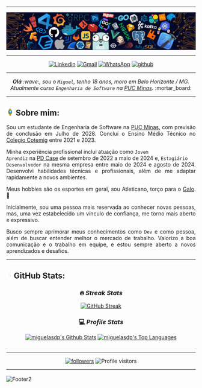 -----

<div>
<img align="center" alt="Headr" src="https://github.com/miguelasdp/miguelasdp/blob/main/img/header.png?raw=true"/>
</div>

-----

<div align="center">
<a href="https://www.linkedin.com/in/miguelasdp/" target="_blank"><img alt="Linkedin" src="https://img.shields.io/badge/LinkedIn-0077B5?style=for-the-badge&logo=linkedin&logoColor=white"/></a>
<a href="mailto:miguelasdp7@gmail.com" target="_blank"><img alt="Gmail" src="https://img.shields.io/badge/Gmail-D14836?style=for-the-badge&logo=gmail&logoColor=white"/></a>
<a href="https://wa.me/5531971874560" target="_blank"><img alt="WhatsApp" src="https://img.shields.io/badge/WhatsApp-25D366?style=for-the-badge&logo=whatsapp&logoColor=white"/></a>
<a href="https://github.com/miguelasdp" target="_blank"><img alt="github" src="https://img.shields.io/badge/GitHub-100000?style=for-the-badge&logo=github&logoColor=white"/></a>
</div>

-----

<div align="center">
<i><b>Olá</b> :wave:, sou o <code>Miguel</code>, tenho 18 anos, moro em Belo Horizonte / MG. Atualmente curso <code>Engenharia de Software</code> na <a href="https://www.pucminas.br/" target="_blank">PUC Minas</a>.</i> :mortar_board:<br />
</div>

-----

<h2><img height="20" alt="GIF" src="https://github.com/miguelasdp/miguelasdp/blob/main/img/soulgem.gif?raw=true"/> Sobre mim:</h2>

<div align="justify"><p>
Sou um estudante de Engenharia de Software na <a href="https://www.pucminas.br/" target="_blank">PUC Minas</a>, com previsão de conclusão em Julho de 2028. Concluí o Ensino Médio Técnico no <a href="https://www.cotemig.com.br/" target="_blank">Colegio Cotemig</a> entre 2021 e 2023.
  
Minha experiência profissional inclui atuação como <code>Jovem Aprendiz</code> na <a href="https://www.pdcase.com/" target="_blank">PD Case</a> de setembro de 2022 a maio de 2024 e, <code>Estagiário Desenvolvedor</code> na mesma empresa entre maio de 2024 e agosto de 2024. Desenvolvi habilidades técnicas e profissionais, além de me adaptar rapidamente a novos ambientes.

Meus hobbies são os esportes em geral, sou Atleticano, torço para o <a href="https://www.atletico.com.br/" target="_blank">Galo</a>. :rooster:

Inicialmente, sou uma pessoa mais reservada ao conhecer novas pessoas, mas, uma vez estabelecido um vínculo de confiança, me torno mais aberto e expressivo.

Busco sempre aprimorar meus conhecimentos como <code>Dev</code> e como pessoa, além de buscar entender melhor o mercado de trabalho. Valorizo a boa comunicação e o trabalho em equipe, e estou sempre aberto a novos aprendizados e desafios.



</p>
</div>

-----

<div>

<h2><img height="20" alt="GIF" src="https://github.com/miguelasdp/miguelasdp/blob/main/img/graphic.gif?raw=true"/>GitHub Stats:</h2>

<div align="center">
      <h3>🔥 <i>Streak Stats</i></h3>

  <!-- GitHub Readme Streak Stats - https://github.com/DenverCoder1/github-readme-streak-stats -->
  <p>
    <a href="https://git.io/streak-stats"><img src="https://github-readme-streak-stats-miguelasdps-projects.vercel.app?user=miguelasdp&theme=slateorange&hide_border=true&card_width=600" alt="GitHub Streak" /></a>
  </p>

  <h3>💻 <i>Profile Stats</i></h3>

  <!-- https://github.com/anuraghazra/github-readme-stats -->

   <a href="https://github.com/anuraghazra/github-readme-stats"><img alt="miguelasdp's Github Stats" src="https://github-readme-stats-miguelasdps-projects.vercel.app/api/?username=miguelasdp&show_icons=true&include_all_commits=true&count_private=true&theme=slateorange&hide_border=true&icon_color=F8D866" height="175px"/></a>
  <a href="https://github.com/anuraghazra/github-readme-stats"><img alt="miguelasdp's Top Languages" src="https://github-readme-stats.vercel.app/api/top-langs/?username=miguelasdp&langs_count=8&layout=compact&theme=slateorange&hide_border=true&icon_color=F8D866&hide=Jupyter%20Notebook,Roff" height="175px"/></a>
  <br/>
  <br/>
</div>

-----
  <div align="center">
  <a href="https://github.com/miguelasdp?tab=followers">
    <img alt="followers" title="Follow me on Github" src="https://custom-icon-badges.demolab.com/github/followers/miguelasdp?color=FA9700&labelColor=FE8700&style=for-the-badge&logo=person-add&label=Follow&logoColor=white"/></a>
  <img alt="Profile visitors" src="https://komarev.com/ghpvc/?username=miguelasdp&label=VISITORS&color=FA9700&style=for-the-badge"/>
  </div>

-----

<img align="center" alt="Footer2" src="https://capsule-render.vercel.app/api?type=waving&height=100&color=FE8700&section=footer&textBg=false"/>
